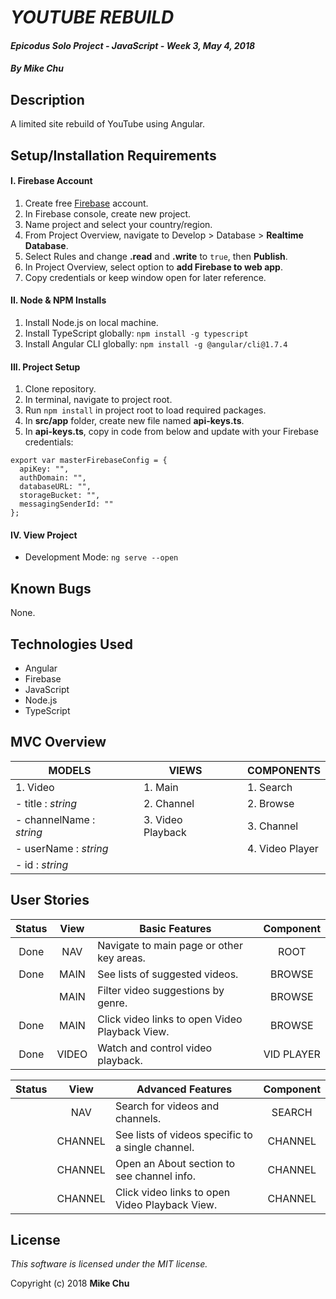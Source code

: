 # _YOUTUBE REBUILD_

#### _Epicodus Solo Project - JavaScript - Week 3, May 4, 2018_

#### _By Mike Chu_

## Description

A limited site rebuild of YouTube using Angular.

## Setup/Installation Requirements

#### I. Firebase Account

1. Create free [Firebase](http://firebase.google.com/) account.
2. In Firebase console, create new project.
3. Name project and select your country/region.
4. From Project Overview, navigate to Develop > Database > **Realtime Database**.
5. Select Rules and change **.read** and **.write** to `true`, then **Publish**.
4. In Project Overview, select option to **add Firebase to web app**.
5. Copy credentials or keep window open for later reference.

#### II. Node & NPM Installs

1. Install Node.js on local machine.
2. Install TypeScript globally: `npm install -g typescript`
3. Install Angular CLI globally: `npm install -g @angular/cli@1.7.4`

#### III. Project Setup

1. Clone repository.
2. In terminal, navigate to project root.
3. Run `npm install` in project root to load required packages.
4. In **src/app** folder, create new file named **api-keys.ts**.
5. In **api-keys.ts**, copy in code from below and update with your Firebase credentials:
```
export var masterFirebaseConfig = {
  apiKey: "",
  authDomain: "",
  databaseURL: "",
  storageBucket: "",
  messagingSenderId: ""
};
```

#### IV. View Project

* Development Mode: `ng serve --open`

## Known Bugs

None.

## Technologies Used

* Angular
* Firebase
* JavaScript
* Node.js
* TypeScript

## MVC Overview

| MODELS | | VIEWS | | COMPONENTS |
| ------ | --- | ----- | --- | ---------- |
| 1. Video | | 1. Main | | 1. Search |
| - title : *string* | | 2. Channel | | 2. Browse |
| - channelName : *string* | | 3. Video Playback | | 3. Channel |
| - userName : *string* | | | | 4. Video Player |
| - id : *string* | | | | |

## User Stories

| Status | View | Basic Features | Component |
| :-: | :-: | --- | :-: |
| Done | NAV | Navigate to main page or other key areas. | ROOT |
| Done | MAIN | See lists of suggested videos. | BROWSE |
| | MAIN | Filter video suggestions by genre. | BROWSE |
| Done | MAIN | Click video links to open Video Playback View. | BROWSE |
| Done | VIDEO | Watch and control video playback. | VID PLAYER |

| Status | View | Advanced Features | Component |
| :-: | :-: | --- | :-: |
| | NAV | Search for videos and channels. | SEARCH |
| | CHANNEL | See lists of videos specific to a single channel. | CHANNEL |
| | CHANNEL | Open an About section to see channel info. | CHANNEL |
| | CHANNEL | Click video links to open Video Playback View. | CHANNEL |

## License

_This software is licensed under the MIT license._

Copyright (c) 2018 **Mike Chu**

